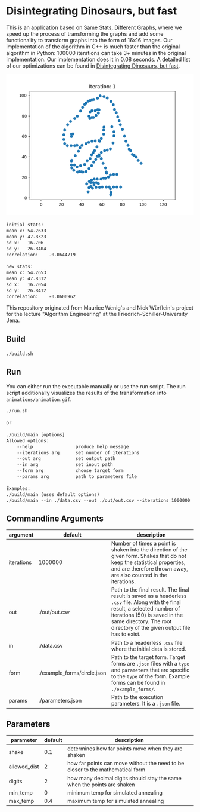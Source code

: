 # Disintegrating Dinosaurs, but fast

This is an application based on [Same Stats, Different Graphs](https://www.autodesk.com/research/publications/same-stats-different-graphs), where we speed up the process of transforming the graphs and add some functionality to transform graphs into the form of 16x16 images. Our implementation of the algorithm in C++ is much faster than the original algorithm in Python: 100000 iterations can take 3+ minutes in the original implementation. Our implementation does it in 0.08 seconds. A detailed list of our optimizations can be found in [Disintegrating Dinosaurs, but fast](paper.pdf).

![animation](animations/dick.gif)

```text
initial stats:
mean x: 54.2633
mean y: 47.8323
sd x:   16.706
sd y:   26.8404
correlation:    -0.0644719

new stats:
mean x: 54.2653
mean y: 47.8312
sd x:   16.7054
sd y:   26.8412
correlation:    -0.0600962
```

This repository originated from Maurice Wenig's and Nick Würflein's project for the lecture "Algorithm Engineering" at the Friedrich-Schiller-University Jena.

## Build

```text
./build.sh
```

## Run

You can either run the executable manually or use the run script. The run script additionally visualizes the results of the transformation into `animations/animation.gif`.

```text
./run.sh

or

./build/main [options]
Allowed options:
    --help                produce help message
    --iterations arg      set number of iterations
    --out arg             set output path
    --in arg              set input path
    --form arg            choose target form
    --params arg          path to parameters file

Examples:
./build/main (uses default options)
./build/main --in ./data.csv --out ./out/out.csv --iterations 1000000
```

## Commandline Arguments

| argument   | default                     | description                                                                                                                                                                                                                                  |
| ---------- | --------------------------- | -------------------------------------------------------------------------------------------------------------------------------------------------------------------------------------------------------------------------------------------- |
| iterations | 1000000                     | Number of times a point is shaken into the direction of the given form. Shakes that do not keep the statistical properties, and are therefore thrown away, are also counted in the iterations.                                               |
| out        | ./out/out.csv               | Path to the final result. The final result is saved as a headerless `.csv` file. Along with the final result, a selected number of iterations (50) is saved in the same directory. The root directory of the given output file has to exist. |
| in         | ./data.csv                  | Path to a headerless `.csv` file where the initial data is stored.                                                                                                                                                                           |
| form       | ./example_forms/circle.json | Path to the target form. Target forms are `.json` files with a `type` and `parameters` that are specific to the `type` of the form. Example forms can be found in `./example_forms/`.                                                        |
| params     | ./parameters.json           | Path to the execution parameters. It is a `.json` file.                                                                                                                                                                                      |

## Parameters

| parameter    | default | description                                                                    |
| ------------ | ------- | ------------------------------------------------------------------------------ |
| shake        | 0.1     | determines how far points move when they are shaken                            |
| allowed_dist | 2       | how far points can move without the need to be closer to the mathematical form |
| digits       | 2       | how many decimal digits should stay the same when the points are shaken        |
| min_temp     | 0       | minimum temp for simulated annealing                                           |
| max_temp     | 0.4     | maximum temp for simulated annealing                                           |

